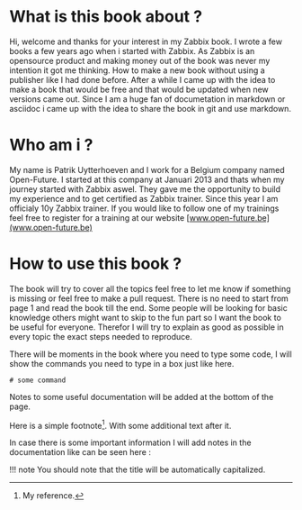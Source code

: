 # What is this book about ?

Hi, welcome and thanks for your interest in my Zabbix book. I wrote a few books a few years ago when i started with Zabbix.
As Zabbix is an opensource product and making money out of the book was never my intention it got me thinking. 
How to make a new book without using a publisher like I had done before.
After a while I came up with the idea to make a book that would be free and that would be updated when new versions came out.
Since I am a huge fan of documetation in markdown or asciidoc i came up with the idea to share the book in git and use markdown.

# Who am i ?

My name is Patrik Uytterhoeven and I work for a Belgium company named Open-Future. I started at this company at Januari 2013 and thats
when my journey started with Zabbix aswel. They gave me the opportunity to build my experience and to get certified as Zabbix trainer.
Since this year I am officialy 10y Zabbix trainer. If you would like to follow one of my trainings feel free to register for a training at our website [www.open-future.be](www.open-future.be)


# How to use this book ?

The book will try to cover all the topics feel free to let me know if something is missing or feel free to make a pull request. 
There is no need to start from page 1 and read the book till the end. Some people will be looking for basic knowledge others might want to skip to the fun part so I want the book to be useful for everyone. Therefor I will try to explain as good as possible in every topic the exact steps needed to reproduce.
 
There will be moments in the book where you need to type some code, I will show the commands you need to type in a box just like here.

```
# some command 
```

Notes to some useful documentation will be added at the bottom of the page.


Here is a simple footnote[^1]. With some additional text after it.

[^1]: My reference.


In case there is some important information I will add notes in the documentation like can be seen here :

!!! note
    You should note that the title will be automatically capitalized.

